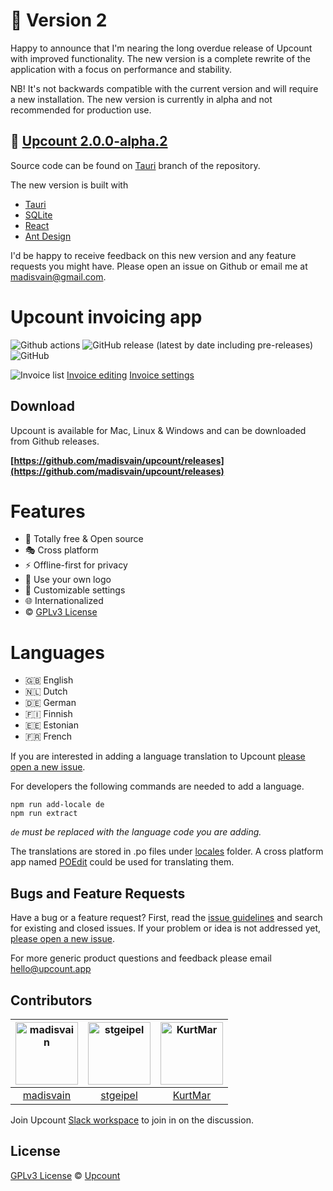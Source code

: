 
# 📣 Version 2

Happy to announce that I'm nearing the long overdue release of Upcount with improved functionality. The new version is a complete rewrite of the application with a focus on performance and stability.

NB! It's not backwards compatible with the current version and will require a new installation. The new version is currently in alpha and not recommended for production use.

## 🚀 [Upcount 2.0.0-alpha.2](https://github.com/madisvain/upcount/releases/tag/v2.0.0-alpha.2)

Source code can be found on [Tauri](https://github.com/madisvain/upcount/tree/tauri) branch of the repository.

The new version is built with

* [Tauri](https://tauri.app/)
* [SQLite](https://www.sqlite.org/index.html)
* [React](https://reactjs.org/)
* [Ant Design](https://ant.design/)

I'd be happy to receive feedback on this new version and any feature requests you might have. Please open an issue on Github or email me at [madisvain@gmail.com](mailto:madisvain@gmail.com).


# Upcount invoicing app

![Github actions](https://github.com/madisvain/upcount/workflows/publish/badge.svg) ![GitHub release (latest by date including pre-releases)](https://img.shields.io/github/v/release/madisvain/upcount?include_prereleases) ![GitHub](https://img.shields.io/github/license/madisvain/upcount)

![Invoice list](https://www.upcount.app/screenshots/invoices.png)
[Invoice editing](https://www.upcount.app/screenshots/invoice-edit.png)
[Invoice settings](https://www.upcount.app/screenshots/settings.png)

## Download

Upcount is available for Mac, Linux & Windows and can be downloaded from Github releases.

**[https://github.com/madisvain/upcount/releases](https://github.com/madisvain/upcount/releases)**

# Features
* 🎯 Totally free & Open source
* 🎭 Cross platform
* ⚡️ Offline-first for privacy
* 👾 Use your own logo
* 🍭 Customizable settings
* 🌐 Internationalized
* ©️ [GPLv3 License](https://github.com/madisvain/upcount/blob/main/LICENSE)

# Languages
* 🇬🇧 English
* 🇳🇱 Dutch
* 🇩🇪 German
* 🇫🇮 Finnish 
* 🇪🇪 Estonian
* 🇫🇷 French

If you are interested in adding a language translation to Upcount [please open a new issue](https://github.com/madisvain/upcount/issues).

For developers the following commands are needed to add a language.

```shell
npm run add-locale de
npm run extract
```

_`de` must be replaced with the language code you are adding._

The translations are stored in .po files under [locales](https://github.com/madisvain/upcount/tree/main/src/locales) folder. A cross platform app named [POEdit](https://poedit.net/) could be used for translating them.

## Bugs and Feature Requests

Have a bug or a feature request? First, read the [issue guidelines](https://github.com/madisvain/upcount/blob/main/CONTRIBUTING.md#using-the-issue-tracker) and search for existing and closed issues. If your problem or idea is not addressed yet, [please open a new issue](https://github.com/madisvain/upcount/issues).

For more generic product questions and feedback please email [hello@upcount.app](mailto:hello@upcount.app)


## Contributors

[<img alt="madisvain" src="https://avatars2.githubusercontent.com/u/727994?v=4&s=200" width="100">](https://github.com/madisvain) |[<img alt="stgeipel" src="https://avatars3.githubusercontent.com/u/46808966?v=4&s=200" width="100">](https://github.com/stgeipel) |[<img alt="KurtMar" src="https://avatars1.githubusercontent.com/u/10009649?v=4&s=200" width="100">](https://github.com/KurtMar) |
:---:|:---:|:---:|
[madisvain](https://github.com/madisvain)|[stgeipel](https://github.com/stgeipel)|[KurtMar](https://github.com/KurtMar)|

Join Upcount [Slack workspace](https://join.slack.com/t/upcount/shared_invite/enQtOTY0Nzk5NTgzMjQ5LThlMWE3Y2YyNGY1MTc3M2Y1YmQ4YTdmZDYyNmJlYzBiNmQ0NTFhYjBkNzNjZjIwNWNlZDY2OTdiN2UwYzc3YWU) to join in on the discussion.

## License

[GPLv3 License](https://github.com/madisvain/upcount/blob/main/LICENSE) &copy; [Upcount](https://upcount.app)
